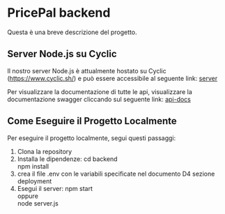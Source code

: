 # PricePal backend

Questa è una breve descrizione del progetto.

## Server Node.js su Cyclic

Il nostro server Node.js è attualmente hostato su Cyclic (https://www.cyclic.sh/) e può essere accessibile al seguente link:
[server](https://wild-ray-kimono.cyclic.app)

Per visualizzare la documentazione di tutte le api, visualizzare la documentazione swagger cliccando sul seguente link:
[api-docs](https://wild-ray-kimono.cyclic.app/api-docs/)

## Come Eseguire il Progetto Localmente

Per eseguire il progetto localmente, segui questi passaggi:

1. Clona la repository
2. Installa le dipendenze:
  cd backend  
  npm install  
4. crea il file .env con le variabili specificate nel documento D4 sezione deployment
5. Esegui il server:
  npm start  
  oppure  
  node server.js  
